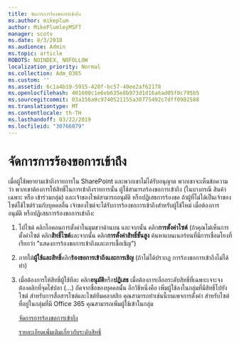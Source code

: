 ```yaml
---
title: จัดการการร้องขอการเข้าถึง
ms.author: mikeplum
author: MikePlumleyMSFT
manager: scotv
ms.date: 8/3/2018
ms.audience: Admin
ms.topic: article
ROBOTS: NOINDEX, NOFOLLOW
localization_priority: Normal
ms.collection: Adm_O365
ms.custom: ''
ms.assetid: 6c1a4b19-5915-428f-bc57-40ee2af62178
ms.openlocfilehash: 401600c1e6eb635e8b973d1d16a6ad05f0c795b5
ms.sourcegitcommit: 03a156a9c9740521155a30775492c7dff0982588
ms.translationtype: MT
ms.contentlocale: th-TH
ms.lasthandoff: 03/22/2019
ms.locfileid: "30766079"
---
```

# <a name="manage-access-requests"></a>จัดการการร้องขอการเข้าถึง

เมื่อผู้ใช้พยายามเข้าถึงรายการใน SharePoint และพวกเขาไม่ได้รับอนุญาต พวกเขาจะเห็นข้อความว่า พวกเขาต้องการให้สิทธิ์ในการเข้าถึงรายการนั้น ผู้ใช้สามารถร้องขอการเข้าถึง (ในบางกรณี สินค้าเฉพาะ หรือ เข้าร่วมกลุ่ม) และเจ้าของไซต์สามารถอนุมัติ หรือปฏิเสธการร้องขอ ถ้าผู้ที่ไม่ได้เป็นเจ้าของไซต์ใช้ไซต์ร่วมกับบุคคลอื่น เจ้าของไซต์จะได้รับการร้องขอการเข้าถึงสำหรับผู้ใช้ใหม่ เมื่อต้องการอนุมัติ หรือปฏิเสธการร้องขอการเข้าถึง:
  
1. ไปไซต์ คลิกไอคอนการตั้งค่าในมุมขวาด้านบน และจากนั้น คลิก**การตั้งค่าไซต์** (ถ้าคุณไม่เห็นการตั้งค่าไซต์ คลิก**สิทธิ์ไซต์**และจากนั้น คลิก**การตั้งค่าสิทธิ์ขั้นสูง** ค้นหาแบนเนอร์บนที่มีการเชื่อมโยงที่เรียกว่า "แสดงการร้องขอการเข้าถึงและการเชื้อเชิญ")
    
2. ภายใต้**ผู้ใช้และสิทธิ์**คลิก**ร้องขอการเข้าถึงและการเชิญ** (ถ้าไม่ได้ปรากฏ การร้องขอการเข้าถึงไม่ได้ทำ)
    
3. เมื่อต้องการให้สิทธิ์ผู้ใช้ทีละ คลิก**อนุมัติ**หรือ**ปฏิเสธ** เมื่อต้องการเลือกระดับสิทธิ์ที่เฉพาะเจาะจง ต้องคลิกที่จุดไข่ปลา (...) ถัดจากชื่อของบุคคลนั้น อีกวิธีหนึ่งคือ เพิ่มผู้ใช้ลงในกลุ่มที่มีสิทธิ์ไปยังไซต์ สำหรับการสื่อสารไซต์และไซต์ทีมคลาสสิก คุณสามารถทำเช่นนี้บนเพจการตั้งค่า สำหรับไซต์ที่อยู่ในกลุ่มที่มี Office 365 คุณสามารถเพิ่มผู้ใช้เข้าในกลุ่ม
    
    [จัดการการร้องขอการเข้าถึง](https://go.microsoft.com/fwlink/?linkid=2008747)
    
    [รายละเอียดเพิ่มเติมเกี่ยวกับระดับสิทธิ์](https://go.microsoft.com/fwlink/?linkid=867071)
    


